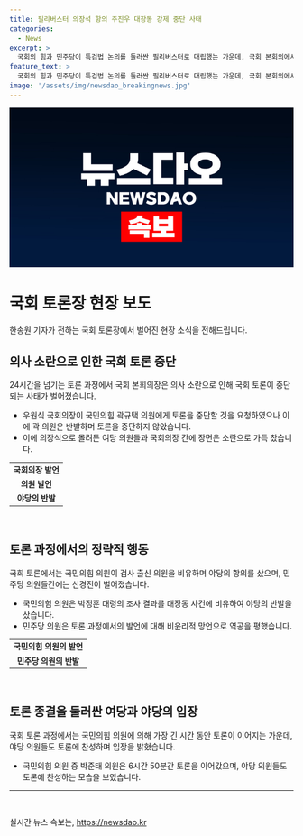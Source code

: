 ```yaml
---
title: 필리버스터 의장석 항의 주진우 대장동 강제 중단 사태
categories:
  - News
excerpt: >
  국회의 힘과 민주당이 특검법 논의를 둘러싼 필리버스터로 대립했는 가운데, 국회 본회의에서는 24시간 동안의 공방이 벌어졌습니다. 국회의장과 국회의원들 간의 공방과 토론 과정에서의 엇갈린 의견들이 공론화되었으며, 특히 검사 출신 국회의원의 발언이 논란을 일으켰습니다. 민주당과 국회의힘 간의 강한 입장 차이와 갈등이 눈에 띄었습니다.
feature_text: >
  국회의 힘과 민주당이 특검법 논의를 둘러싼 필리버스터로 대립했는 가운데, 국회 본회의에서는 24시간 동안의 공방이 벌어졌습니다. 국회의장과 국회의원들 간의 공방과 토론 과정에서의 엇갈린 의견들이 공론화되었으며, 특히 검사 출신 국회의원의 발언이 논란을 일으켰습니다. 민주당과 국회의힘 간의 강한 입장 차이와 갈등이 눈에 띄었습니다.
image: '/assets/img/newsdao_breakingnews.jpg'
---
```


<p><img src="/assets/img/newsdao_breakingnews.jpg" alt="flaretime 속보" /></p>

<h1 data-ke-size="size28"><b>국회 토론장 현장 보도</b></h1>

<p data-ke-size="size16">한송원 기자가 전하는 국회 토론장에서 벌어진 현장 소식을 전해드립니다. </p>

<h2 data-ke-size="size26">의사 소란으로 인한 국회 토론 중단</h2>

<p data-ke-size="size16">24시간을 넘기는 토론 과정에서 국회 본회의장은 의사 소란으로 인해 국회 토론이 중단되는 사태가 벌어졌습니다. </p>

<ul>
  <li>우원식 국회의장이 국민의힘 곽규택 의원에게 토론을 중단할 것을 요청하였으나 이에 곽 의원은 반발하며 토론을 중단하지 않았습니다.</li>
  <li>이에 의장석으로 몰려든 여당 의원들과 국회의장 간에 장면은 소란으로 가득 찼습니다.</li>
</ul>

<table>
  <tr>
    <td style="text-align: center; height: 17px;"><b>국회의장 발언</b></td>
  </tr>
  <tr>
    <td style="text-align: center; height: 17px;"><b>의원 발언</b></td>
  </tr>
  <tr>
    <td style="text-align: center; height: 17px;"><b>야당의 반발</b></td>
  </tr>
</table>

<p data-ke-size="size16">&nbsp;</p>

<h2 data-ke-size="size26">토론 과정에서의 정략적 행동</h2>

<p data-ke-size="size16">국회 토론에서는 국민의힘 의원이 검사 출신 의원을 비유하며 야당의 항의를 샀으며, 민주당 의원들간에는 신경전이 벌어졌습니다.</p>

<ul>
  <li>국민의힘 의원은 박정훈 대령의 조사 결과를 대장동 사건에 비유하여 야당의 반발을 샀습니다.</li>
  <li>민주당 의원은 토론 과정에서의 발언에 대해 비윤리적 망언으로 역공을 평했습니다.</li>
</ul>

<table>
  <tr>
    <td style="text-align: center; height: 17px;"><b>국민의힘 의원의 발언</b></td>
  </tr>
  <tr>
    <td style="text-align: center; height: 17px;"><b>민주당 의원의 반발</b></td>
  </tr>
</table>

<p data-ke-size="size16">&nbsp;</p>

<h2 data-ke-size="size26">토론 종결을 둘러싼 여당과 야당의 입장</h2>

<p data-ke-size="size16">국회 토론 과정에서는 국민의힘 의원에 의해 가장 긴 시간 동안 토론이 이어지는 가운데, 야당 의원들도 토론에 찬성하며 입장을 밝혔습니다.</p>

<ul>
  <li>국민의힘 의원 중 박준태 의원은 6시간 50분간 토론을 이어갔으며, 야당 의원들도 토론에 찬성하는 모습을 보였습니다.</li>
</ul>

<hr>

<p data-ke-size="size16">&nbsp;</p>
실시간 뉴스 속보는, <a href="https://newsdao.kr" rel="dofollow">https://newsdao.kr</a>


